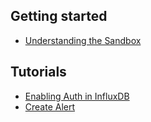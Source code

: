 ## Getting started

+ [Understanding the Sandbox](/tutorials/understanding-sandbox)

## Tutorials

+ [Enabling Auth in InfluxDB](/tutorials/enable-auth)
+ [Create Alert](/tutorials/create-alert)
